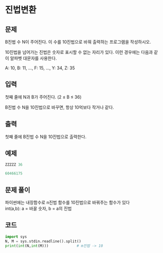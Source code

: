 # 진법변환
## 문제
B진법 수 N이 주어진다. 이 수를 10진법으로 바꿔 출력하는 프로그램을 작성하시오.   
   
10진법을 넘어가는 진법은 숫자로 표시할 수 없는 자리가 있다. 이런 경우에는 다음과 같이 알파벳 대문자를 사용한다.   
   
A: 10, B: 11, ..., F: 15, ..., Y: 34, Z: 35   
## 입력
첫째 줄에 N과 B가 주어진다. (2 ≤ B ≤ 36)   
   
B진법 수 N을 10진법으로 바꾸면, 항상 10억보다 작거나 같다.   
## 출력
첫째 줄에 B진법 수 N을 10진법으로 출력한다.
## 예제
```python
ZZZZZ 36
```
```python
60466175
```
## 문제 풀이
파이썬에는 내장함수로 n진법 함수를 10진법으로 바꿔주는 함수가 있다   
int(a,b): a = 바꿀 숫자, b = a의 진법
## 코드
```python
import sys
N, M = sys.stdin.readline().split()
print(int(N,int(M)))             # m진법 -> 10
```
